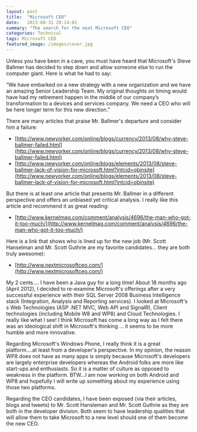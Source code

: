 ```yaml
---
layout: post
title:  "Microsoft CEO"
date:   2013-08-31 20:14:01
summary: "The search for the next Microsoft CEO"
categories: Technical
tags: Microsoft CEO
featured_image: /images/cover.jpg
---
```


Unless you have been in a cave, you must have heard that Microsoft's Steve Ballmer has decided to step down and allow someone else to run the computer giant. Here is what he had to say:

“We have embarked on a new strategy with a new organization and we have an amazing Senior Leadership Team. My original thoughts on timing would have had my retirement happen in the middle of our company’s transformation to a devices and services company. We need a CEO who will be here longer term for this new direction.”

There are many articles that praise Mr. Ballmer's departure and consider him a failure:

* [http://www.newyorker.com/online/blogs/currency/2013/08/why-steve-ballmer-failed.html](http://www.newyorker.com/online/blogs/currency/2013/08/why-steve-ballmer-failed.html)
* [http://www.newyorker.com/online/blogs/elements/2013/08/steve-ballmer-lack-of-vision-for-microsoft.html?intcid=obinsite](http://www.newyorker.com/online/blogs/elements/2013/08/steve-ballmer-lack-of-vision-for-microsoft.html?intcid=obinsite)

But there is at least one article that presents Mr. Ballmer in a different perspective and offers an unbiased yet critical analysis. I really like this article and recommend it as great reading:

* [http://www.kernelmag.com/comment/analysis/4696/the-man-who-got-it-too-much/](http://www.kernelmag.com/comment/analysis/4696/the-man-who-got-it-too-much/)

Here is a link that shows who is lined up for the new job (Mr. Scott Hanselman and Mr. Scott Guthrie are my favorite candidates... they are both truly awesome):

* [http://www.nextmicrosoftceo.com/](http://www.nextmicrosoftceo.com/)

My 2 cents.... I have been a Java guy for a long time! About 18 months ago (April 2012), I decided to re-examine Microsoft's offerings after a very successful experience with their SQL Server 2008 Business Intelligence stack (Integration, Analysis and Reporting services). I looked at Microsoft's s Web Technologies (ASP .NET MVC, Web API and SignalR), Client technologies (including Mobile W8 and WP8) and Cloud Technologies. I really like what I see! I think Microsoft has come a long way as I felt there was an ideological shift in Microsoft's thinking ... it seems to be more humble and more innovative.

Regarding Microsoft's Windows Phone, I really think it is a great platform....at least from a developer's perspective. In my opinion, the reason WP8 does not have as many apps is simply because Microsoft's developers are largely enterprise developers whereas the Android folks are more like start-ups and enthusiasts. So it is a matter of culture as opposed to weakness in the platform. BTW...I am now working on both Android and WP8 and hopefully I will write up something about my experience  using those two platforms.

Regarding the CEO candidates, I have been exposed (via their articles, blogs and tweets) to Mr. Scott Hansleman and Mr. Scott Guthrie as they are both in the developer division. Both seem to have leadership qualities that will allow them to take Microsoft to a new level  should one of them become the new CEO.